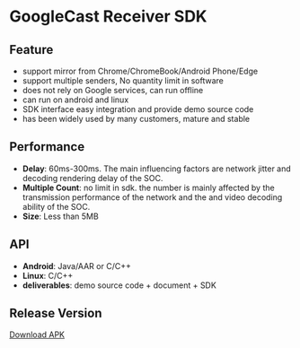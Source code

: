 # GoogleCast Receiver SDK

## Feature

* support mirror from Chrome/ChromeBook/Android Phone/Edge
* support multiple senders, No quantity limit in software
* does not rely on Google services, can run offline
* can run on android and linux
* SDK interface easy integration and provide demo source code
* has been widely used by many customers, mature and stable

## Performance

* **Delay**: 60ms-300ms. The main influencing factors are network jitter and decoding rendering delay of the SOC.
* **Multiple Count**: no limit in sdk. the number  is mainly affected by the transmission performance of the network and the and video decoding ability of the SOC.
* **Size**: Less than 5MB

## API

* **Android**: Java/AAR or C/C++
* **Linux**: C/C++
* **deliverables**: demo source code + document + SDK

## Release Version

[Download APK](https://github.com/WirelessPresentation/WirelessDisplay-SDK/releases/download/TV/BJTV-1.0.25.1-release_10251_jiagu_sign.apk)

